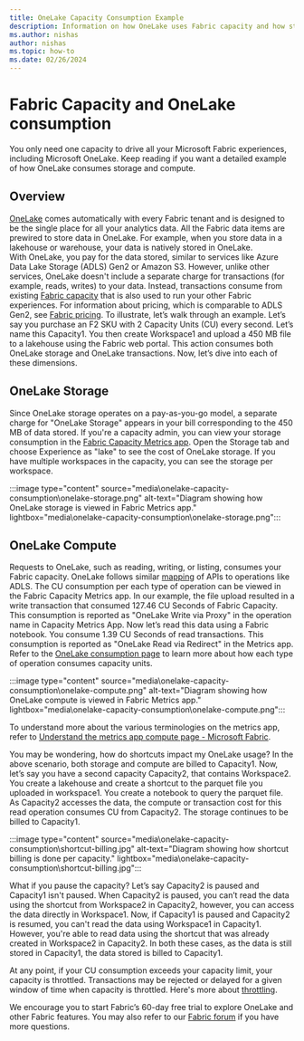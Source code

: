 ```yaml
---
title: OneLake Capacity Consumption Example
description: Information on how OneLake uses Fabric capacity and how storage is billed.
ms.author: nishas
author: nishas
ms.topic: how-to
ms.date: 02/26/2024
---
```


# Fabric Capacity and OneLake consumption

You only need one capacity to drive all your Microsoft Fabric experiences, including Microsoft OneLake. Keep reading if you want a detailed example of how OneLake consumes storage and compute.

## Overview 

[OneLake](../onelake/onelake-overview.md) comes automatically with every Fabric tenant and is designed to be the single place for all your analytics data. All the Fabric data items are prewired to store data in OneLake. For example, when you store data in a lakehouse or warehouse, your data is natively stored in OneLake.  
With OneLake, you pay for the data stored, similar to services like Azure Data Lake Storage (ADLS) Gen2 or Amazon S3. However, unlike other services, OneLake doesn't include a separate charge for transactions (for example, reads, writes) to your data. Instead, transactions consume from existing [Fabric capacity](../enterprise/licenses.md) that is also used to run your other Fabric experiences. For information about pricing, which is comparable to ADLS Gen2, see [Fabric pricing](https://azure.microsoft.com/pricing/details/microsoft-fabric/).
To illustrate, let’s walk through an example. Let’s say you purchase an F2 SKU with 2 Capacity Units (CU) every second. Let’s name this Capacity1. You then create Workspace1 and upload a 450 MB file to a lakehouse using the Fabric web portal. This action consumes both OneLake storage and OneLake transactions. Now, let’s dive into each of these dimensions.

## OneLake Storage
Since OneLake storage operates on a pay-as-you-go model, a separate charge for "OneLake Storage" appears in your bill corresponding to the 450 MB of data stored.
If you're a capacity admin, you can view your storage consumption in the [Fabric Capacity Metrics app](../enterprise/metrics-app-storage-page.md). Open the Storage tab and choose Experience as "lake" to see the cost of OneLake storage. If you have multiple workspaces in the capacity, you can see the storage per workspace.
 
 :::image type="content" source="media\onelake-capacity-consumption\onelake-storage.png" alt-text="Diagram showing how OneLake storage is viewed in Fabric Metrics app." lightbox="media\onelake-capacity-consumption\onelake-storage.png":::

 ## OneLake Compute
Requests to OneLake, such as reading, writing, or listing, consumes your Fabric capacity. OneLake follows similar [mapping](/azure/storage/blobs/map-rest-apis-transaction-categories) of APIs to operations like ADLS. The CU consumption per each type of operation can be viewed in the Fabric Capacity Metrics app. In our example, the file upload resulted in a write transaction that consumed 127.46 CU Seconds of Fabric Capacity. This consumption is reported as "OneLake Write via Proxy" in the operation name in Capacity Metrics App.
Now let’s read this data using a Fabric notebook. You consume 1.39 CU Seconds of read transactions. This consumption is reported as "OneLake Read via Redirect" in the Metrics app.
Refer to the [OneLake consumption page](../onelake/onelake-consumption.md) to learn more about how each type of operation consumes capacity units.
 
 :::image type="content" source="media\onelake-capacity-consumption\onelake-compute.png" alt-text="Diagram showing how OneLake compute is viewed in Fabric Metrics app." lightbox="media\onelake-capacity-consumption\onelake-compute.png":::

To understand more about the various terminologies on the metrics app, refer to [Understand the metrics app compute page - Microsoft Fabric](../enterprise/metrics-app-compute-page.md).

You may be wondering, how do shortcuts impact my OneLake usage? In the above scenario, both storage and compute are billed to Capacity1. Now, let’s say you have a second capacity Capacity2, that contains Workspace2. You create a lakehouse and create a shortcut to the parquet file you uploaded in workspace1. You create a notebook to query the parquet file. As Capacity2 accesses the data, the compute or transaction cost for this read operation consumes CU from Capacity2. The storage continues to be billed to Capacity1. 
 
:::image type="content" source="media\onelake-capacity-consumption\shortcut-billing.jpg" alt-text="Diagram showing how shortcut billing is done per capacity." lightbox="media\onelake-capacity-consumption\shortcut-billing.jpg":::

What if you pause the capacity? Let’s say Capacity2 is paused and Capacity1 isn't paused. When Capacity2 is paused, you can’t read the data using the shortcut from Workspace2 in Capacity2, however, you can access the data directly in Workspace1. Now, if Capacity1 is paused and Capacity2 is resumed, you can't read the data using Workspace1 in Capacity1. However, you're able to read data using the shortcut that was already created in Workspace2 in Capacity2. In both these cases, as the data is still stored in Capacity1, the data stored is billed to Capacity1.

At any point, if your CU consumption exceeds your capacity limit, your capacity is throttled. Transactions may be rejected or delayed for a given window of time when capacity is throttled. Here's more about [throttling](../enterprise/throttling.md).

We encourage you to start Fabric’s 60-day free trial to explore OneLake and other Fabric features. You may also refer to our [Fabric forum](https://community.fabric.microsoft.com/t5/Forums/ct-p/ac_forums) if you have more questions.
